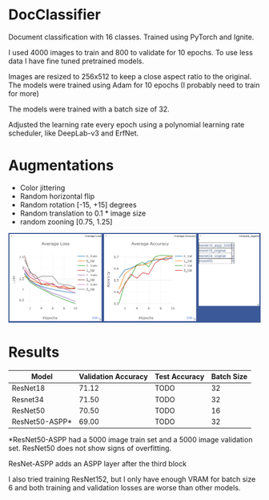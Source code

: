 # DocClassifier
Document classification with 16 classes. Trained using PyTorch and Ignite.

I used 4000 images to train and 800 to validate for 10 epochs. To use less data I have fine tuned pretrained models.

Images are resized to 256x512 to keep a close aspect ratio to the original.
The models were trained using Adam for 10 epochs (I probably need to train for more) 

The models were trained with a batch size of 32.

Adjusted the learning rate every epoch using a polynomial learning rate scheduler, like DeepLab-v3 and ErfNet.

# Augmentations 
- Color jittering
- Random horizontal flip
- Random rotation [-15, +15] degrees
- Random translation to 0.1 * image size
- random zooning [0.75, 1.25]

![Training plots](./plots.png)

# Results
| Model  | Validation Accuracy | Test Accuracy | Batch Size
| --- | --- | --- | --- |
| ResNet18      | 71.12 | TODO | 32
| Resnet34      | 71.50 | TODO | 32
| ResNet50      | 70.50 | TODO | 16
| ResNet50-ASPP*| 69.00 | TODO | 32

*ResNet50-ASPP had a 5000 image train set and a 5000 image validation set.
ResNet50 does not show signs of overfitting.

ResNet-ASPP adds an ASPP layer after the third block

I also tried training ResNet152, but I only have enough VRAM for batch size 6 and both training and validation losses 
are worse than other models.
